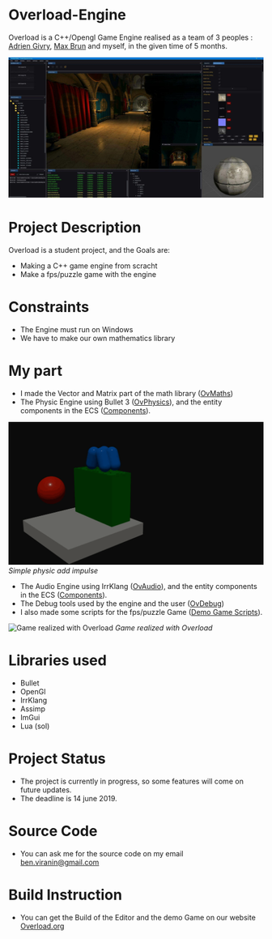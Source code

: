# Overload-Engine

Overload is a C++/Opengl Game Engine realised as a team of 3 peoples : [Adrien Givry](https://github.com/adriengivry), [Max Brun](https://github.com/maxbrundev) and myself, in the given time of 5 months.

![](https://github.com/BenjaminViranin/Overload-Engine/blob/master/Screenshots/home.jfif)

# Project Description

Overload is a student project, and the Goals are: 
- Making a C++ game engine from scracht
- Make a fps/puzzle game with the engine

# Constraints

- The Engine must run on Windows 
- We have to make our own mathematics library

# My part

- I made the Vector and Matrix part of the math library ([OvMaths](https://github.com/BenjaminViranin/Overload-Engine/tree/master/Sources/Overload/OvMaths))
- The Physic Engine using Bullet 3 ([OvPhysics](https://github.com/BenjaminViranin/Overload-Engine/tree/master/Sources/Overload/OvPhysics)), and the entity components in the ECS ([Components](https://github.com/BenjaminViranin/Overload-Engine/tree/master/Sources/Overload/OvCore/include/OvCore/ECS/Components)). 

![Simple physic add impulse](https://github.com/BenjaminViranin/Overload-Engine/blob/master/Screenshots/Physics.gif)
*Simple physic add impulse*

- The Audio Engine using IrrKlang ([OvAudio](https://github.com/BenjaminViranin/Overload-Engine/tree/master/Sources/Overload/OvAudio)), and the entity components in the ECS ([Components](https://github.com/BenjaminViranin/Overload-Engine/tree/master/Sources/Overload/OvCore/include/OvCore/ECS/Components)). 
- The Debug tools used by the engine and the user ([OvDebug](https://github.com/BenjaminViranin/Overload-Engine/tree/master/Sources/Overload/OvDebug))
- I also made some scripts for the fps/puzzle Game ([Demo Game Scripts](https://github.com/BenjaminViranin/Overload-Engine/tree/master/Demo/Scripts)).

![Game realized with Overload](https://github.com/BenjaminViranin/Overload-Engine/blob/master/Screenshots/Gameplay-light.gif)
*Game realized with Overload*

# Libraries used

- Bullet
- OpenGl
- IrrKlang
- Assimp
- ImGui
- Lua (sol)

# Project Status

- The project is currently in progress, so some features will come on future updates.
- The deadline is 14 june 2019.

# Source Code

- You can ask me for the source code on my email ben.viranin@gmail.com

# Build Instruction

- You can get the Build of the Editor and the demo Game on our website [Overload.org](http://overloadengine.org/)
